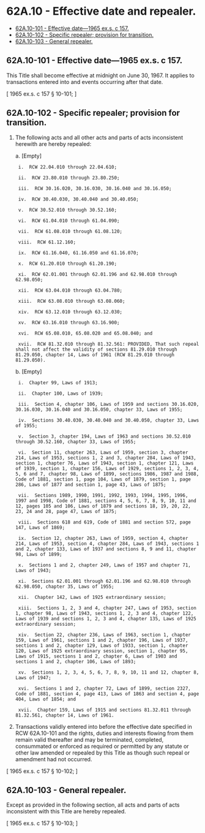 # 62A.10 - Effective date and repealer.
* [62A.10-101 - Effective date—1965 ex.s. c 157.](#62a10-101---effective-date1965-exs-c-157)
* [62A.10-102 - Specific repealer; provision for transition.](#62a10-102---specific-repealer-provision-for-transition)
* [62A.10-103 - General repealer.](#62a10-103---general-repealer)
## 62A.10-101 - Effective date—1965 ex.s. c 157.
This Title shall become effective at midnight on June 30, 1967. It applies to transactions entered into and events occurring after that date.

\[ 1965 ex.s. c 157 § 10-101; \]

## 62A.10-102 - Specific repealer; provision for transition.
1. The following acts and all other acts and parts of acts inconsistent herewith are hereby repealed:

    a.  [Empty]

        i.  RCW 22.04.010 through 22.04.610;

        ii.  RCW 23.80.010 through 23.80.250;

        iii.  RCW 30.16.020, 30.16.030, 30.16.040 and 30.16.050;

        iv.  RCW 30.40.030, 30.40.040 and 30.40.050;

        v.  RCW 30.52.010 through 30.52.160;

        vi.  RCW 61.04.010 through 61.04.090;

        vii.  RCW 61.08.010 through 61.08.120;

        viii.  RCW 61.12.160;

        ix.  RCW 61.16.040, 61.16.050 and 61.16.070;

        x.  RCW 61.20.010 through 61.20.190;

        xi.  RCW 62.01.001 through 62.01.196 and 62.98.010 through 62.98.050; 

        xii.  RCW 63.04.010 through 63.04.780;

        xiii.  RCW 63.08.010 through 63.08.060;

        xiv.  RCW 63.12.010 through 63.12.030;

        xv.  RCW 63.16.010 through 63.16.900;

        xvi.  RCW 65.08.010, 65.08.020 and 65.08.040; and

        xvii.  RCW 81.32.010 through 81.32.561: PROVIDED, That such repeal shall not affect the validity of sections 81.29.010 through 81.29.050, chapter 14, Laws of 1961 (RCW 81.29.010 through 81.29.050).

    b.  [Empty]

        i.  Chapter 99, Laws of 1913;

        ii.  Chapter 100, Laws of 1939;

        iii.  Section 4, chapter 106, Laws of 1959 and sections 30.16.020, 30.16.030, 30.16.040 and 30.16.050, chapter 33, Laws of 1955;

        iv.  Sections 30.40.030, 30.40.040 and 30.40.050, chapter 33, Laws of 1955;

        v.  Section 3, chapter 194, Laws of 1963 and sections 30.52.010 through 30.52.160, chapter 33, Laws of 1955;

        vi.  Section 11, chapter 263, Laws of 1959, section 3, chapter 214, Laws of 1953, sections 1, 2 and 3, chapter 284, Laws of 1943, section 1, chapter 76, Laws of 1943, section 1, chapter 121, Laws of 1939, section 1, chapter 156, Laws of 1929, sections 1, 2, 3, 4, 5, 6 and 7, chapter 98, Laws of 1899, sections 1986, 1987 and 1988, Code of 1881, section 1, page 104, Laws of 1879, section 1, page 286, Laws of 1877 and section 1, page 43, Laws of 1875;

        vii.  Sections 1989, 1990, 1991, 1992, 1993, 1994, 1995, 1996, 1997 and 1998, Code of 1881, sections 4, 5, 6, 7, 8, 9, 10, 11 and 12, pages 105 and 106, Laws of 1879 and sections 18, 19, 20, 22, 23, 24 and 28, page 47, Laws of 1875;

        viii.  Sections 618 and 619, Code of 1881 and section 572, page 147, Laws of 1869;

        ix.  Section 12, chapter 263, Laws of 1959, section 4, chapter 214, Laws of 1953, section 4, chapter 284, Laws of 1943, sections 1 and 2, chapter 133, Laws of 1937 and sections 8, 9 and 11, chapter 98, Laws of 1899;

        x.  Sections 1 and 2, chapter 249, Laws of 1957 and chapter 71, Laws of 1943;

        xi.  Sections 62.01.001 through 62.01.196 and 62.98.010 through 62.98.050, chapter 35, Laws of 1955;

        xii.  Chapter 142, Laws of 1925 extraordinary session;

        xiii.  Sections 1, 2, 3 and 4, chapter 247, Laws of 1953, section 1, chapter 98, Laws of 1943, sections 1, 2, 3 and 4, chapter 122, Laws of 1939 and sections 1, 2, 3 and 4, chapter 135, Laws of 1925 extraordinary session;

        xiv.  Section 22, chapter 236, Laws of 1963, section 1, chapter 159, Laws of 1961, sections 1 and 2, chapter 196, Laws of 1937, sections 1 and 2, chapter 129, Laws of 1933, section 1, chapter 120, Laws of 1925 extraordinary session, section 1, chapter 95, Laws of 1915, sections 1 and 2, chapter 6, Laws of 1903 and sections 1 and 2, chapter 106, Laws of 1893;

        xv.  Sections 1, 2, 3, 4, 5, 6, 7, 8, 9, 10, 11 and 12, chapter 8, Laws of 1947;

        xvi.  Sections 1 and 2, chapter 72, Laws of 1899, section 2327, Code of 1881, section 4, page 413, Laws of 1863 and section 4, page 404, Laws of 1854; and

        xvii.  Chapter 159, Laws of 1915 and sections 81.32.011 through 81.32.561, chapter 14, Laws of 1961.

2. Transactions validly entered into before the effective date specified in RCW 62A.10-101 and the rights, duties and interests flowing from them remain valid thereafter and may be terminated, completed, consummated or enforced as required or permitted by any statute or other law amended or repealed by this Title as though such repeal or amendment had not occurred.

\[ 1965 ex.s. c 157 § 10-102; \]

## 62A.10-103 - General repealer.
Except as provided in the following section, all acts and parts of acts inconsistent with this Title are hereby repealed.

\[ 1965 ex.s. c 157 § 10-103; \]

